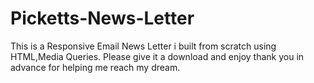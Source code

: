 # Picketts-News-Letter
This is a Responsive Email News Letter i built from scratch using HTML,Media Queries.
Please give it a download and enjoy thank you in advance for helping me reach my dream.
